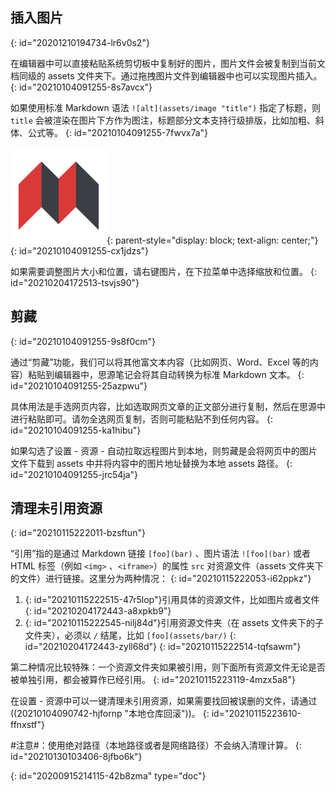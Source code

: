 ## 插入图片
{: id="20201210194734-lr6v0s2"}

在编辑器中可以直接粘贴系统剪切板中复制好的图片，图片文件会被复制到当前文档同级的 assets 文件夹下。通过拖拽图片文件到编辑器中也可以实现图片插入。
{: id="20210104091255-8s7avcx"}

如果使用标准 Markdown 语法 `![alt](assets/image "title")` 指定了标题，则 `title` 会被渲染在图片下方作为图注，标题部分文本支持行级排版，比如加粗、斜体、公式等。
{: id="20210104091255-7fwvx7a"}

![SiYuan.png](assets/SiYuan.png "*源于思考，饮水思源*"){: parent-style="display: block; text-align: center;"}
{: id="20210104091255-cx1jdzs"}

如果需要调整图片大小和位置，请右键图片，在下拉菜单中选择缩放和位置。
{: id="20210204172513-tsvjs90"}

## 剪藏
{: id="20210104091255-9s8f0cm"}

通过“剪藏”功能，我们可以将其他富文本内容（比如网页、Word、Excel 等的内容）粘贴到编辑器中，思源笔记会将其自动转换为标准 Markdown 文本。
{: id="20210104091255-25azpwu"}

具体用法是手选网页内容，比如选取网页文章的正文部分进行复制，然后在思源中进行粘贴即可。请勿全选网页复制，否则可能粘贴不到任何内容。
{: id="20210104091255-ka1hibu"}

如果勾选了设置 - 资源 - 自动拉取远程图片到本地，则剪藏是会将网页中的图片文件下载到 assets 中并将内容中的图片地址替换为本地 assets 路径。
{: id="20210104091255-jrc54ja"}

## 清理未引用资源
{: id="20210115222011-bzsftun"}

“引用”指的是通过 Markdown 链接 `[foo](bar)` 、图片语法 `![foo](bar)` 或者 HTML 标签（例如 `<img>` 、`<iframe>`）的属性 `src` 对资源文件（assets 文件夹下的文件）进行链接。这里分为两种情况：
{: id="20210115222053-i62ppkz"}

1. {: id="20210115222515-47r5lop"}引用具体的资源文件，比如图片或者文件
   {: id="20210204172443-a8xpkb9"}
2. {: id="20210115222545-nilj84d"}引用资源文件夹（在 assets 文件夹下的子文件夹），必须以 `/` 结尾，比如 `[foo](assets/bar/)`
   {: id="20210204172443-zyll68d"}
{: id="20210115222514-tqfsawm"}

第二种情况比较特殊：一个资源文件夹如果被引用，则下面所有资源文件无论是否被单独引用，都会被算作已经引用。
{: id="20210115223119-4mzx5a8"}

在设置 - 资源中可以一键清理未引用资源，如果需要找回被误删的文件，请通过((20210104090742-hjfornp "本地仓库回滚"))。
{: id="20210115223610-ffnxstf"}

#注意#：使用绝对路径（本地路径或者是网络路径）不会纳入清理计算。
{: id="20210130103406-8jfbo6k"}


{: id="20200915214115-42b8zma" type="doc"}
